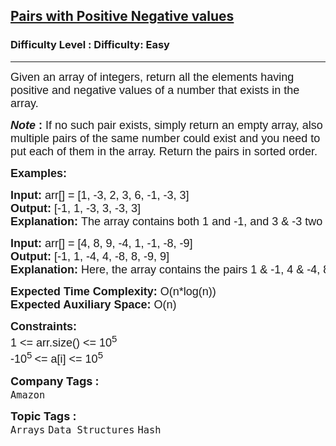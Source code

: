 <h2><a href="https://www.geeksforgeeks.org/problems/pairs-with-positive-negative-values3719/1?page=3&company=Amazon&status=unsolved,attempted&sortBy=accuracy">Pairs with Positive Negative values</a></h2><h3>Difficulty Level : Difficulty: Easy</h3><hr><div class="problems_problem_content__Xm_eO"><p><span style="font-size: 18px;"><span style="font-family: arial,helvetica,sans-serif;">Given an array of integers, return all the elements having positive and negative values of a number that exists in the array.</span></span></p>
<p><span style="font-size: 18px;"><span style="font-family: arial,helvetica,sans-serif;"><strong><em>Note </em>:</strong> If no such pair exists, simply return an empty array, also multiple pairs of the same number could exist and you need to put each of them in the array. Return the pairs in sorted order.</span></span></p>
<p><span style="font-size: 18px;"><span style="font-family: arial,helvetica,sans-serif;"><strong>Examples:</strong></span></span></p>
<pre><span style="font-size: 18px;"><span style="font-family: arial,helvetica,sans-serif;"><strong>Input: </strong>arr[] = [1, -3, 2, 3, 6, -1, -3, 3]
<strong>Output: </strong>[-1, 1, -3, 3, -3, 3]
<strong>Explanation: </strong>The array contains both 1 and -1, and 3 &amp; -3 two time.</span></span>
</pre>
<pre><span style="font-size: 18px;"><span style="font-family: arial,helvetica,sans-serif;"><strong>Input: </strong>arr[] = [4, 8, 9, -4, 1, -1, -8, -9]
<strong>Output: </strong>[-1, 1, -4, 4, -8, 8, -9, 9]
<strong>Explanation: </strong>Here, the array contains the pairs 1 &amp; -1, 4 &amp; -4, 8 &amp; -8, and 9 &amp; -9.</span></span>
</pre>
<p><span style="font-size: 18px;"><span style="font-family: arial,helvetica,sans-serif;"><strong>Expected Time Complexity:</strong> O(n*log(n))<br><strong>Expected Auxiliary Space:</strong> O(n)</span></span></p>
<p><span style="font-size: 18px;"><span style="font-family: arial,helvetica,sans-serif;"><strong>Constraints:</strong><br>1 &lt;= arr.size() &lt;= 10<sup>5</sup><br>-10<sup>5 </sup>&lt;= a[i] &lt;= 10<sup>5</sup></span></span></p></div><p><span style=font-size:18px><strong>Company Tags : </strong><br><code>Amazon</code>&nbsp;<br><p><span style=font-size:18px><strong>Topic Tags : </strong><br><code>Arrays</code>&nbsp;<code>Data Structures</code>&nbsp;<code>Hash</code>&nbsp;